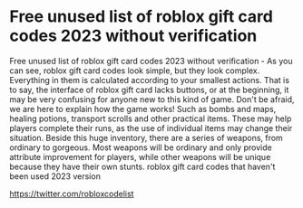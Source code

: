 # Free unused list of roblox gift card codes 2023 without verification

Free unused list of roblox gift card codes 2023 without verification - As you can see, roblox gift card codes look simple, but they look complex. Everything in them is calculated according to your smallest actions. That is to say, the interface of roblox gift card lacks buttons, or at the beginning, it may be very confusing for anyone new to this kind of game. Don't be afraid, we are here to explain how the game works! Such as bombs and maps, healing potions, transport scrolls and other practical items. These may help players complete their runs, as the use of individual items may change their situation. Beside this huge inventory, there are a series of weapons, from ordinary to gorgeous. Most weapons will be ordinary and only provide attribute improvement for players, while other weapons will be unique because they have their own stunts. roblox gift card codes that haven't been used 2023 version

https://twitter.com/robloxcodelist

